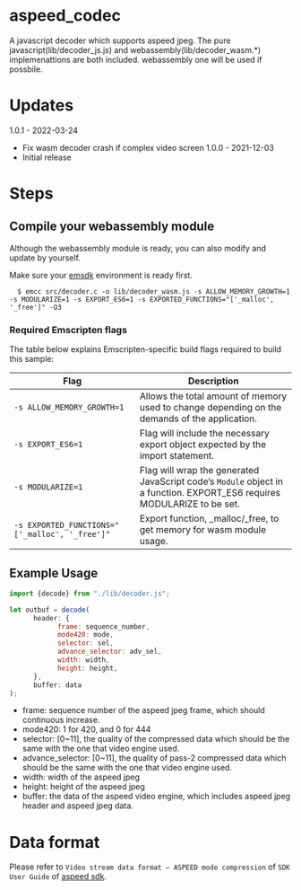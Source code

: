 # aspeed_codec
A javascript decoder which supports aspeed jpeg.
The pure javascript(lib/decoder_js.js) and webassembly(lib/decoder_wasm.*) implemenattions are both included. webassembly one will be used if possbile.

# Updates
1.0.1 - 2022-03-24
* Fix wasm decoder crash if complex video screen
1.0.0 - 2021-12-03
* Initial release

# Steps
## Compile your webassembly module

Although the webassembly module is ready, you can also modify and update by yourself.

Make sure your [emsdk](https://emscripten.org/docs/getting_started/downloads.html) environment is ready first.

      $ emcc src/decoder.c -o lib/decoder_wasm.js -s ALLOW_MEMORY_GROWTH=1 -s MODULARIZE=1 -s EXPORT_ES6=1 -s EXPORTED_FUNCTIONS="['_malloc', '_free']" -O3

### Required Emscripten flags
The table below explains Emscripten-specific build flags required to build this sample:

| Flag | Description |
|------|-------------|
| `-s ALLOW_MEMORY_GROWTH=1` | Allows the total amount of memory used to change depending on the demands of the application. |
| `-s EXPORT_ES6=1` | Flag will include the necessary export object expected by the import statement.|
| `-s MODULARIZE=1` | Flag will wrap the generated JavaScript code’s `Module` object in a function. EXPORT_ES6 requires MODULARIZE to be set.|
| `-s EXPORTED_FUNCTIONS="['_malloc', '_free']"` | Export function, _malloc/_free, to get memory for wasm module usage.|

## Example Usage

```js
import {decode} from "./lib/decoder.js";

let outbuf = decode(
      header: {
            frame: sequence_number,
            mode420: mode,
            selector: sel,
            advance_selector: adv_sel,
            width: width,
            height: height,
      },
      buffer: data
);
```
* frame: sequence number of the aspeed jpeg frame, which should continuous increase.
* mode420: 1 for 420, and 0 for 444
* selector: [0~11], the quality of the compressed data which should be the same with the one that video engine used.
* advance_selector: [0~11], the quality of pass-2 compressed data which should be the same with the one that video engine used.
* width: width of the aspeed jpeg
* height: height of the aspeed jpeg
* buffer: the data of the aspeed video engine, which includes aspeed jpeg header and aspeed jpeg data.

# Data format

Please refer to `Video stream data format – ASPEED mode
compression` of `SDK User Guide` of [aspeed sdk](https://github.com/AspeedTech-BMC/openbmc/releases/).
